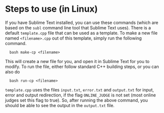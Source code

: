 # Steps to use (in Linux)

If you have Sublime Text installed, you can use these commands (which are based on the `subl` command line tool that Sublime Text uses). There is a default `template.cpp` file that can be used as a template. To make a new file named `<filename>.cpp` out of this template, simply run the following command.
```
  bash make-cp <filename>
```
This will create a new file for you, and open it in Sublime Text for you to modify. To run the file, either follow standard C++ building steps, or you can also do 
```
  bash run-cp <filename>
```
`template.cpp` uses the files `input.txt`, `error.txt` and `output.txt` for input, error and output redirection, if the flag `ONLINE_JUDGE` is not set (most online judges set this flag to true). So, after running the above command, you should be able to see the output in the `output.txt` file.

